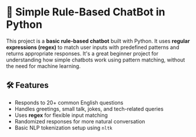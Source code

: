 # 🤖 Simple Rule-Based ChatBot in Python

This project is a **basic rule-based chatbot** built with Python. It uses **regular expressions (regex)** to match user inputs with predefined patterns and returns appropriate responses. It's a great beginner project for understanding how simple chatbots work using pattern matching, without the need for machine learning.

## 🛠 Features

- Responds to 20+ common English questions
- Handles greetings, small talk, jokes, and tech-related queries
- Uses **regex** for flexible input matching
- Randomized responses for more natural conversation
- Basic NLP tokenization setup using `nltk`
